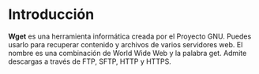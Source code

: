 # Introducción
**Wget** es una herramienta informática creada por el Proyecto GNU. 
Puedes usarlo para recuperar contenido y archivos de varios servidores web. 
El nombre es una combinación de World Wide Web y la palabra get. 
Admite descargas a través de FTP, SFTP, HTTP y HTTPS.
